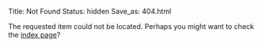 Title: Not Found
Status: hidden
Save_as: 404.html

The requested item could not be located. Perhaps you might want to check
the [index page](index.html)?
